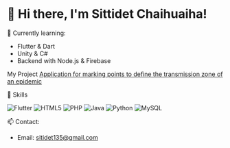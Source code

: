# 👋 Hi there, I'm Sittidet Chaihuaiha!

🌱 Currently learning:
- Flutter & Dart
- Unity & C#
- Backend with Node.js & Firebase

My Project
[Application for marking points to define the transmission zone of an epidemic](https://github.com/nongbank15789/Application_for_marking_points_to_define_the_transmission_zone_of_an_epidemic)

🔧 Skills

![Flutter](https://img.shields.io/badge/Flutter-02569B?style=flat&logo=flutter&logoColor=white)
![HTML5](https://img.shields.io/badge/HTML5-E34F26?style=flat&logo=html5&logoColor=white)
![PHP](https://img.shields.io/badge/PHP-777BB4?style=flat&logo=php&logoColor=white)
![Java](https://img.shields.io/badge/Java-007396?style=flat&logo=java&logoColor=white)
![Python](https://img.shields.io/badge/Python-3776AB?style=flat&logo=python&logoColor=white)
![MySQL](https://img.shields.io/badge/MySQL-4479A1?style=flat&logo=mysql&logoColor=white)

📫 Contact:
- Email: sitidet135@gmail.com
